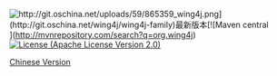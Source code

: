 ![http://git.oschina.net/uploads/59/865359_wing4j.png](http://git.oschina.net/wing4j/wing4j-family)最新版本[![Maven central](https://maven-badges.herokuapp.com/maven-central/org.wing4j/wing4j-family/badge.svg)](http://mvnrepository.com/search?q=org.wing4j)[![License (Apache License Version 2.0)](http://www.apache.org/img/asf_logo.png)](http://www.apache.org/licenses/LICENSE-2.0)

[Chinese Version](./README.md)
